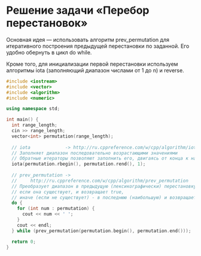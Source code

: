 # Решение задачи «Перебор перестановок»

Основная идея — использовать алгоритм prev_permutation для итеративного построения предыдущей перестановки по заданной. Его удобно обернуть в цикл do while.

Кроме того, для инициализации первой перестановки используем алгоритмы iota (заполняющий диапазон числами от 1 до n) и reverse.

```c++
#include <iostream>
#include <vector>
#include <algorithm>
#include <numeric>

using namespace std;

int main() {
  int range_length;
  cin >> range_length;
  vector<int> permutation(range_length);
  
  // iota             -> http://ru.cppreference.com/w/cpp/algorithm/iota
  // Заполняет диапазон последовательно возрастающими значениями
  // Обратные итераторы позволяют заполнить его, двигаясь от конца к началу
  iota(permutation.rbegin(), permutation.rend(), 1); 
  
  // prev_permutation ->
  //     http://ru.cppreference.com/w/cpp/algorithm/prev_permutation
  // Преобразует диапазон в предыдущую (лексикографически) перестановку,
  // если она существует, и возвращает true,
  // иначе (если не существует) - в последнюю (наибольшую) и возвращает false
  do {
    for (int num : permutation) {
      cout << num << ' ';
    }
    cout << endl;
  } while (prev_permutation(permutation.begin(), permutation.end()));

  return 0;
}

```
